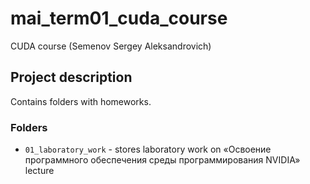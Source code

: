 # mai_term01_cuda_course
CUDA course (Semenov Sergey Aleksandrovich)

## Project description

Contains folders with homeworks.


### Folders

* `01_laboratory_work` - stores laboratory work on «Освоение программного обеспечения 
среды программирования NVIDIA» lecture 